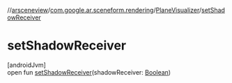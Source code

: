 //[arsceneview](../../../index.md)/[com.google.ar.sceneform.rendering](../index.md)/[PlaneVisualizer](index.md)/[setShadowReceiver](set-shadow-receiver.md)

# setShadowReceiver

[androidJvm]\
open fun [setShadowReceiver](set-shadow-receiver.md)(shadowReceiver: [Boolean](https://kotlinlang.org/api/latest/jvm/stdlib/kotlin/-boolean/index.html))
